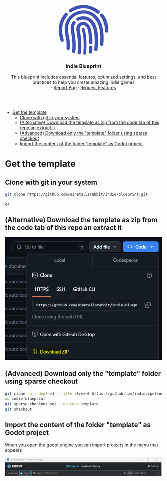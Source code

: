 <div align="center">
	<img src="icon.svg" alt="Logo" width="160" height="160">

<h3 align="center">Indie Blueprint</h3>

  <p align="center">
	This blueprint includes essential features, optimized settings, and best practices to help you create amazing indie games
	<br />
	·
	<a href="https://github.com/indiepipeline/indie-blueprint/issues/new?assignees=ninetailsrabbit&labels=%F0%9F%90%9B+bug&projects=&template=bug_report.md&title=">Report Bug</a>
	·
	<a href="https://github.com/indiepipeline/indie-blueprint/issues/new?assignees=ninetailsrabbit&labels=%E2%AD%90+feature&projects=&template=feature_request.md&title=">Request Features</a>
  </p>
</div>

<br>
<br>

- [Get the template](#get-the-template)
	- [Clone with git in your system](#clone-with-git-in-your-system)
	- [(Alternative) Download the template as zip from the code tab of this repo an extract it](#alternative-download-the-template-as-zip-from-the-code-tab-of-this-repo-an-extract-it)
	- [(Advanced) Download only the "template" folder using sparse checkout](#advanced-download-only-the-template-folder-using-sparse-checkout)
	- [Import the content of the folder "template" as Godot project](#import-the-content-of-the-folder-template-as-godot-project)

# Get the template

## Clone with git in your system

```bash
git clone https://github.com/ninetailsrabbit/indie-blueprint.git
```

or

## (Alternative) Download the template as zip from the code tab of this repo an extract it

![download_as_zip](images/download_zip.png)

## (Advanced) Download only the "template" folder using sparse checkout

```bash
git clone -n --depth=1 --filter=tree:0 https://github.com/indiepipeline/indie-blueprint
cd indie-blueprint
git sparse-checkout set --no-cone template
git checkout

```

## Import the content of the folder "template" as Godot project

When you open the godot engine you can import projects in the menu that appears

![import_godot_project](images/import_godot.png)

